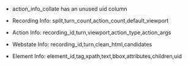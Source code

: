 - action_info_collate has an unused uid column

- Recording Info: split,turn_count,action_count,default_viewport
- Action Info: recording_id,turn,viewport,action_type,action_args
- Webstate Info: recording_id,turn,clean_html,candidates
- Element Info: element_id,tag,xpath,text,bbox,attributes,children,uid